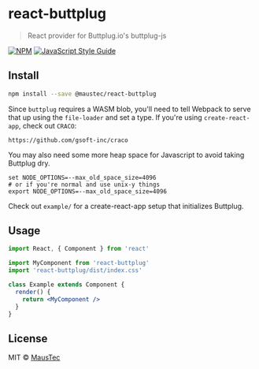 # react-buttplug

> React provider for Buttplug.io&#x27;s buttplug-js

[![NPM](https://img.shields.io/npm/v/react-buttplug.svg)](https://www.npmjs.com/package/react-buttplug) [![JavaScript Style Guide](https://img.shields.io/badge/code_style-standard-brightgreen.svg)](https://standardjs.com)

## Install

```bash
npm install --save @maustec/react-buttplug
```

Since `buttplug` requires a WASM blob, you'll need to tell Webpack to serve that up using the `file-loader` and set a type.
If you're using `create-react-app`, check out `CRACO`:

`https://github.com/gsoft-inc/craco`

You may also need some more heap space for Javascript to avoid taking Buttplug dry.

```
set NODE_OPTIONS=--max_old_space_size=4096
# or if you're normal and use unix-y things
export NODE_OPTIONS=--max_old_space_size=4096
```

Check out `example/` for a create-react-app setup that initializes Buttplug.

## Usage

```jsx
import React, { Component } from 'react'

import MyComponent from 'react-buttplug'
import 'react-buttplug/dist/index.css'

class Example extends Component {
  render() {
    return <MyComponent />
  }
}
```

## License

MIT © [MausTec](https://github.com/MausTec)
